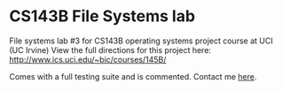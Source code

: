 CS143B File Systems lab
=======================

File systems lab #3 for CS143B operating systems project course at UCI (UC Irvine)
View the full directions for this project here:
http://www.ics.uci.edu/~bic/courses/145B/

Comes with a full testing suite and is commented.
Contact me [here](http://lucasou.com).
